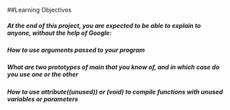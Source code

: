 ##Learning Objectives
##### At the end of this project, you are expected to be able to explain to anyone, without the help of Google:

##### How to use arguments passed to your program
##### What are two prototypes of main that you know of, and in which case do you use one or the other
##### How to use __attribute__((unused)) or (void) to compile functions with unused variables or parameters
